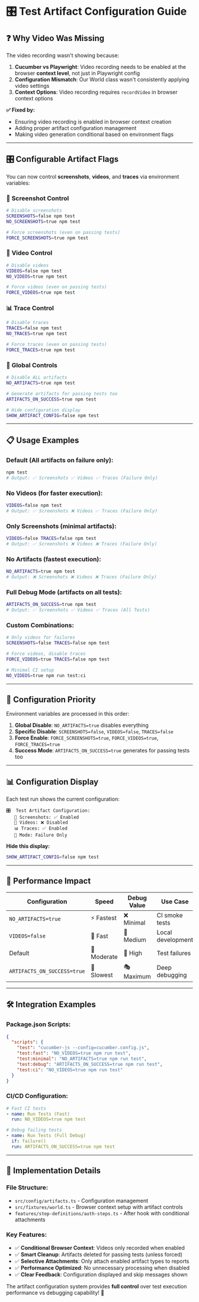 # 🎛️ Test Artifact Configuration Guide

## ❓ **Why Video Was Missing**

The video recording wasn't showing because:

1. **Cucumber vs Playwright**: Video recording needs to be enabled at the browser **context level**, not just in Playwright config
2. **Configuration Mismatch**: Our World class wasn't consistently applying video settings
3. **Context Options**: Video recording requires `recordVideo` in browser context options

**✅ Fixed by:**
- Ensuring video recording is enabled in browser context creation
- Adding proper artifact configuration management
- Making video generation conditional based on environment flags

---

## 🎛️ **Configurable Artifact Flags**

You can now control **screenshots**, **videos**, and **traces** via environment variables:

### 📸 **Screenshot Control**
```bash
# Disable screenshots
SCREENSHOTS=false npm test
NO_SCREENSHOTS=true npm test

# Force screenshots (even on passing tests)  
FORCE_SCREENSHOTS=true npm test
```

### 🎥 **Video Control**
```bash
# Disable videos
VIDEOS=false npm test
NO_VIDEOS=true npm test

# Force videos (even on passing tests)
FORCE_VIDEOS=true npm test
```

### 📊 **Trace Control**
```bash
# Disable traces
TRACES=false npm test
NO_TRACES=true npm test

# Force traces (even on passing tests)
FORCE_TRACES=true npm test
```

### 🎯 **Global Controls**
```bash
# Disable ALL artifacts
NO_ARTIFACTS=true npm test

# Generate artifacts for passing tests too
ARTIFACTS_ON_SUCCESS=true npm test

# Hide configuration display
SHOW_ARTIFACT_CONFIG=false npm test
```

---

## 📋 **Usage Examples**

### **Default (All artifacts on failure only):**
```bash
npm test
# Output: ✅ Screenshots ✅ Videos ✅ Traces (Failure Only)
```

### **No Videos (for faster execution):**
```bash
VIDEOS=false npm test  
# Output: ✅ Screenshots ❌ Videos ✅ Traces (Failure Only)
```

### **Only Screenshots (minimal artifacts):**
```bash
VIDEOS=false TRACES=false npm test
# Output: ✅ Screenshots ❌ Videos ❌ Traces (Failure Only)
```

### **No Artifacts (fastest execution):**
```bash
NO_ARTIFACTS=true npm test
# Output: ❌ Screenshots ❌ Videos ❌ Traces (Failure Only)
```

### **Full Debug Mode (artifacts on all tests):**
```bash
ARTIFACTS_ON_SUCCESS=true npm test
# Output: ✅ Screenshots ✅ Videos ✅ Traces (All Tests)
```

### **Custom Combinations:**
```bash
# Only videos for failures
SCREENSHOTS=false TRACES=false npm test

# Force videos, disable traces  
FORCE_VIDEOS=true TRACES=false npm test

# Minimal CI setup
NO_VIDEOS=true npm run test:ci
```

---

## 🎯 **Configuration Priority**

Environment variables are processed in this order:

1. **Global Disable**: `NO_ARTIFACTS=true` disables everything
2. **Specific Disable**: `SCREENSHOTS=false`, `VIDEOS=false`, `TRACES=false`
3. **Force Enable**: `FORCE_SCREENSHOTS=true`, `FORCE_VIDEOS=true`, `FORCE_TRACES=true`
4. **Success Mode**: `ARTIFACTS_ON_SUCCESS=true` generates for passing tests too

---

## 📊 **Configuration Display**

Each test run shows the current configuration:

```
🎛️  Test Artifact Configuration:
   📸 Screenshots: ✅ Enabled
   🎥 Videos: ❌ Disabled  
   📊 Traces: ✅ Enabled
   🎯 Mode: Failure Only
```

**Hide this display:**
```bash
SHOW_ARTIFACT_CONFIG=false npm test
```

---

## 🚀 **Performance Impact**

| Configuration | Speed | Debug Value | Use Case |
|--------------|--------|-------------|----------|
| `NO_ARTIFACTS=true` | ⚡ Fastest | ❌ Minimal | CI smoke tests |
| `VIDEOS=false` | 🏃 Fast | 📸 Medium | Local development |
| Default | 🚶 Moderate | 🎯 High | Test failures |
| `ARTIFACTS_ON_SUCCESS=true` | 🐌 Slowest | 🎭 Maximum | Deep debugging |

---

## 🛠️ **Integration Examples**

### **Package.json Scripts:**
```json
{
  "scripts": {
    "test": "cucumber-js --config=cucumber.config.js",
    "test:fast": "NO_VIDEOS=true npm run test",
    "test:minimal": "NO_ARTIFACTS=true npm run test", 
    "test:debug": "ARTIFACTS_ON_SUCCESS=true npm run test",
    "test:ci": "NO_VIDEOS=true npm run test"
  }
}
```

### **CI/CD Configuration:**
```yaml
# Fast CI tests
- name: Run Tests (Fast)
  run: NO_VIDEOS=true npm test

# Debug failing tests  
- name: Run Tests (Full Debug)
  if: failure()
  run: ARTIFACTS_ON_SUCCESS=true npm test
```

---

## 📝 **Implementation Details**

### **File Structure:**
- `src/config/artifacts.ts` - Configuration management
- `src/fixtures/world.ts` - Browser context setup with artifact controls
- `features/step-definitions/auth-steps.ts` - After hook with conditional attachments

### **Key Features:**
- ✅ **Conditional Browser Context**: Videos only recorded when enabled
- ✅ **Smart Cleanup**: Artifacts deleted for passing tests (unless forced)
- ✅ **Selective Attachments**: Only attach enabled artifact types to reports
- ✅ **Performance Optimized**: No unnecessary processing when disabled
- ✅ **Clear Feedback**: Configuration displayed and skip messages shown

The artifact configuration system provides **full control** over test execution performance vs debugging capability! 🎉